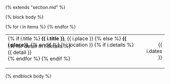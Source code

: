 {% extends "section.md" %}

{% block body %}
<table class="table table-hover">
{% for i in items %}
<tr>
  <td>
<p markdown="1" style='margin: 0'>
{% if i.title %}
<strong>{{ i.title }}</strong>, {{ i.place }}
{% else %}
<strong>{{ i.place}}</strong>,
{% endif %}
{{ i.location }}
{% if i.details %}
<p style='margin-top:-1em;margin-bottom:0em' markdown='1'>
{% for detail in i.details %}
<br> {{ detail }}
</p>
{% endfor %}
{% endif %}
</p>
  </td>
  <td class='col-md-2' style='text-align:right;'>{{ i.dates }}</td>
</tr>
{% endfor %}
</table>
{% endblock body %}
